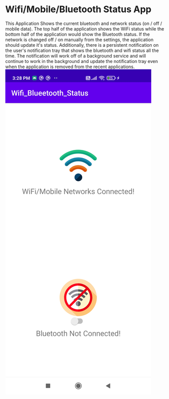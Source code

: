 # Wifi/Mobile/Bluetooth Status App
 This Application Shows the current bluetooth and network status (on / off / mobile data). The top half of the application shows the WiFi status while the bottom half of the application would show the Bluetooth status. If the network is changed off / on manually from the settings, the application should update it's status. Additionally, there is a persistent notification on the user's notification tray that shows the bluetooth and wifi status all the time. The notification will work off of a background service and will continue to work in the background and update the notification tray even when the application is removed from the recent applications.
![WifiBlueetooth](Screenshot_2021-01-31-15-28-21-999_com.example.wifi_blueetooth_status.jpg)
